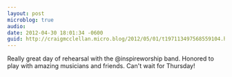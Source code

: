 ```yaml
---
layout: post
microblog: true
audio: 
date: 2012-04-30 18:01:34 -0600
guid: http://craigmcclellan.micro.blog/2012/05/01/t197113497568559104.html
---
```

Really great day of rehearsal with the @inspireworship band. Honored to play with amazing musicians and friends. Can't wait for Thursday!
